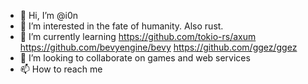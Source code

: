 - 👋 Hi, I’m @i0n
- 👀 I’m interested in the fate of humanity. Also rust.
- 🌱 I’m currently learning https://github.com/tokio-rs/axum https://github.com/bevyengine/bevy https://github.com/ggez/ggez
- 💞️ I’m looking to collaborate on games and web services
- 📫 How to reach me 

<!---
i0n/i0n is a ✨ special ✨ repository because its `README.md` (this file) appears on your GitHub profile.
You can click the Preview link to take a look at your changes.
--->
